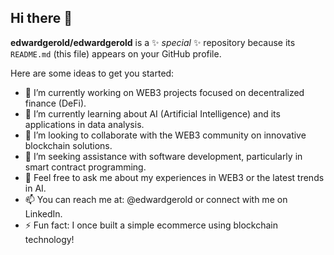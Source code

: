 ## Hi there 👋

**edwardgerold/edwardgerold** is a ✨ _special_ ✨ repository because its `README.md` (this file) appears on your GitHub profile.

Here are some ideas to get you started:

- 🔭 I’m currently working on WEB3 projects focused on decentralized finance (DeFi).
- 🌱 I’m currently learning about AI (Artificial Intelligence) and its applications in data analysis.
- 👯 I’m looking to collaborate with the WEB3 community on innovative blockchain solutions.
- 🤔 I’m seeking assistance with software development, particularly in smart contract programming.
- 💬 Feel free to ask me about my experiences in WEB3 or the latest trends in AI.
- 📫 You can reach me at: @edwardgerold or connect with me on LinkedIn.
- ⚡ Fun fact: I once built a simple ecommerce using blockchain technology!
